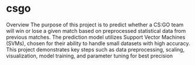 # csgo
Overview
The purpose of this project is to predict whether a CS:GO team will win or lose a given match based on preprocessed statistical data from previous matches. The prediction model utilizes Support Vector Machines (SVMs), chosen for their ability to handle small datasets with high accuracy. This project demonstrates key steps such as data preprocessing, scaling, visualization, model training, and parameter tuning for best precision
